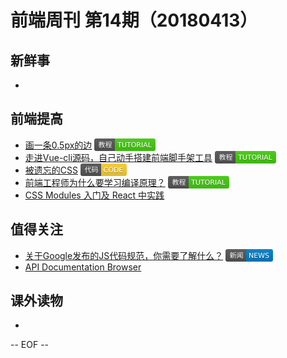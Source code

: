 # 前端周刊 第14期（20180413）

## 新鲜事
-

## 前端提高
- [画一条0.5px的边](http://mp.weixin.qq.com/s/fcqOvzPE0swwsJL1Po4twA) <img valign="top" width="auto" height="20" src="./assets/tutorial.svg" />
- [走进Vue-cli源码，自己动手搭建前端脚手架工具](https://segmentfault.com/a/1190000013975247?utm_source=mife&utm_medium=article&utm_campaign=mifeweekly&utm_term=tutorial) <img valign="top" width="auto" height="20" src="./assets/tutorial.svg" />
- [被遗忘的CSS](http://mp.weixin.qq.com/s/OwOfsshZIyn8-JVrsCVDxg) <img valign="top" width="auto" height="20" src="./assets/code.svg" />
- [前端工程师为什么要学习编译原理？](https://zhuanlan.zhihu.com/p/31096468?utm_source=wechat_session&amp;utm_medium=social&utm_source=mife&utm_medium=article&utm_campaign=mifeweekly&utm_term=tutorial) <img valign="top" width="auto" height="20" src="./assets/tutorial.svg" />
- [CSS Modules 入门及 React 中实践](http://www.alloyteam.com/2017/03/getting-started-with-css-modules-and-react-in-practice/#prettyPhoto)
## 值得关注
- [关于Google发布的JS代码规范，你需要了解什么？](https://github.com/WhiteYin/translation/issues/10?utm_source=mife&utm_medium=article&utm_campaign=mifeweekly&utm_term=code) <img valign="top" width="auto" height="20" src="./assets/news.svg" />
- [API Documentation Browser](https://devdocs.io/?utm_source=mife&utm_medium=article&utm_campaign=mifeweekly&utm_term=tutorial)

## 课外读物
-

-- EOF --